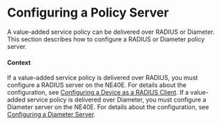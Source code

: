 Configuring a Policy Server
===========================

A value-added service policy can be delivered over RADIUS or Diameter. This section describes how to configure a RADIUS or Diameter policy server.

#### Context

If a value-added service policy is delivered over RADIUS, you must configure a RADIUS server on the NE40E. For details about the configuration, see [Configuring a Device as a RADIUS Client](dc_ne_aaa_cfg_0600.html). If a value-added service policy is delivered over Diameter, you must configure a Diameter server on the NE40E. For details about the configuration, see [Configuring a Diameter Server](dc_ne_aaa_cfg_0050.html).